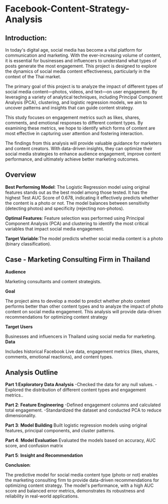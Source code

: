 # Facebook-Content-Strategy-Analysis

## Introduction:

In today's digital age, social media has become a vital platform for communication and marketing. With the ever-increasing volume of content, it is essential for businesses and influencers to understand what types of posts generate the most engagement. This project is designed to explore the dynamics of social media content effectiveness, particularly in the context of the Thai market.

The primary goal of this project is to analyze the impact of different types of social media content—photos, videos, and text—on user engagement. By leveraging a variety of analytical techniques, including Principal Component Analysis (PCA), clustering, and logistic regression models, we aim to uncover patterns and insights that can guide content strategy.

This study focuses on engagement metrics such as likes, shares, comments, and emotional responses to different content types. By examining these metrics, we hope to identify which forms of content are most effective in capturing user attention and fostering interaction.

The findings from this analysis will provide valuable guidance for marketers and content creators. With data-driven insights, they can optimize their social media strategies to enhance audience engagement, improve content performance, and ultimately achieve better marketing outcomes.

## Overview

**Best Performing Model**: The Logistic Regression model using original features stands out as the best model among those tested. It has the highest Test AUC Score of 0.678, indicating it effectively predicts whether the content is a photo or not. The model balances between sensitivity (detecting photos) and specificity (rejecting non-photos).

**Optimal Features**: Feature selection was performed using Principal Component Analysis (PCA) and clustering to identify the most critical variables that impact social media engagement.

**Target Variable**:The model predicts whether social media content is a photo (binary classification).

## Case - Marketing Consulting Firm in Thailand
**Audience**

Marketing consultants and content strategists.

**Goal**

The project aims to develop a model to predict whether photo content performs better than other content types and to analyze the impact of photo content on social media engagement. This analysis will provide data-driven recommendations for optimizing content strategy

**Target Users**

Businesses and influencers in Thailand using social media for marketing.
**Data**

Includes historical Facebook Live data, engagement metrics (likes, shares, comments, emotional reactions), and content types.

## Analysis Outline

**Part 1**:**Exploratory Data Analysis**
-Checked the data for any null values.
-Explored the distribution of different content types and engagement metrics..

**Part 2**: **Feature Engineering**
-Defined engagement columns and calculated total engagement.
-Standardized the dataset and conducted PCA to reduce dimensionality.

**Part 3**: **Model Building**
Built logistic regression models using original features, principal components, and cluster patterns.

**Part 4**: **Model Evaluation**
Evaluated the models based on accuracy, AUC score, and confusion matrix

**Part 5**: **Insight and Recommendation**

**Conclusion**:

The predictive model for social media content type (photo or not) enables the marketing consulting firm to provide data-driven recommendations for optimizing content strategy. The model's performance, with a high AUC score and balanced error metrics, demonstrates its robustness and reliability in real-world applications.


